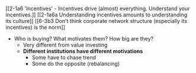 [[2-1a6 'Incentives' - Incentives drive (almost) everything. Understand your incentives.]]
	[[2-1a6a Understanding incentives amounts to understanding its culture]]
		[[6-3b3 Don't think corporate network structure (especially its incentives) is the norm]]

- Who is buying? What motivates them? How big are they?
	- Very different from value investing
	- **Different institutions have different motivations**
		- Some have to chase trend 
		- Some do the opposite (rebalancing)